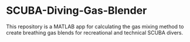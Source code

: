 # SCUBA-Diving-Gas-Blender
This repository is a MATLAB app for calculating the gas mixing method to create breathing gas blends for recreational and technical SCUBA divers.
